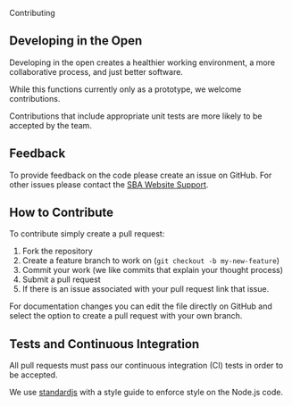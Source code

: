  Contributing

## Developing in the Open

Developing in the open creates a healthier working environment, a more collaborative process, and just better software.

While this functions currently only as a prototype, we welcome contributions.

Contributions that include appropriate unit tests are more likely to be accepted by the team.

## Feedback

To provide feedback on the code please create an issue on GitHub.
For other issues please contact the [SBA Website Support](mailto:support@us-sba.atlassian.net).

## How to Contribute

To contribute simply create a pull request:

1. Fork the repository
2. Create a feature branch to work on (`git checkout -b my-new-feature`)
3. Commit your work (we like commits that explain your thought process)
4. Submit a pull request
5. If there is an issue associated with your pull request link that issue.

For documentation changes you can edit the file directly on GitHub and select the option to create a pull request with your own branch.

## Tests and Continuous Integration

All pull requests must pass our continuous integration (CI) tests in order to be accepted.

We use [standardjs](https://standardjs.com/) with a style guide to enforce style on the Node.js code.